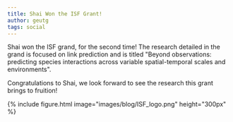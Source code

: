 ```yaml
---
title: Shai Won the ISF Grant!
author: geutg
tags: social
---
```


Shai won the ISF grand, for the second time!
The research detailed in the grand is focused on link prediction and is titled "Beyond observations: predicting species interactions across variable spatial-temporal scales and environments".

Congratulations to Shai, we look forward to see the research this grant brings to fruition!

{%
  include figure.html
  image="images/blog/ISF_logo.png"
  height="300px"
%}
